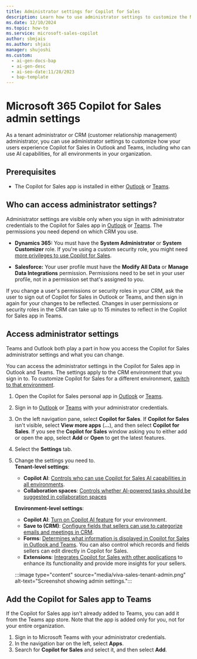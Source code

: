 ```yaml
---
title: Administrator settings for Copilot for Sales
description: Learn how to use administrator settings to customize the Microsoft 365 Copilot for Sales experience in Outlook and Teams.
ms.date: 12/10/2024
ms.topic: how-to
ms.service: microsoft-sales-copilot
author: sbmjais
ms.author: shjais
manager: shujoshi
ms.custom:
  - ai-gen-docs-bap
  - ai-gen-desc
  - ai-seo-date:11/28/2023
  - bap-template
---
```


# Microsoft 365 Copilot for Sales admin settings

As a tenant administrator or CRM (customer relationship management) administrator, you can use administrator settings to customize how your users experience Copilot for Sales in Outlook and Teams, including who can use AI capabilities, for all environments in your organization.

## Prerequisites

- The Copilot for Sales app is installed in either [Outlook](install-viva-sales-as-an-integrated-app.md) or [Teams](install-pin-viva-sales-teams.md). 

## Who can access administrator settings?

Administrator settings are visible only when you sign in with administrator credentials to the Copilot for Sales app in [Outlook](sign-in-crm-outlook.md) or [Teams](sign-in-crm-teams.md). The permissions you need depend on which CRM you use.

- **Dynamics 365:** You must have the **System Administrator** or **System Customizer** role. If you're using a custom security role, you might need [more privileges to use Copilot for Sales](privileges.md#privileges-required-for-dynamics-365-customers).

- **Salesforce:** Your user profile must have the **Modify All Data** or **Manage Data Integrations** permission. Permissions need to be set in your user profile, not in a permission set that's assigned to you.

If you change a user's permissions or security roles in your CRM, ask the user to sign out of Copilot for Sales in Outlook or Teams, and then sign in again for your changes to be reflected. Changes in user permissions or security roles in the CRM can take up to 15 minutes to reflect in the Copilot for Sales app in Teams.

## Access administrator settings

Teams and Outlook both play a part in how you access the Copilot for Sales administrator settings and what you can change.

You can access the administrator settings in the Copilot for Sales app in Outlook and Teams. The settings apply to the CRM environment that you sign in to. To customize Copilot for Sales for a different environment, [switch to that environment](sales-copilot-faq.md#how-can-i-switch-crm-environments).

1. Open the Copilot for Sales personal app in [Outlook](personal-app.md#open-the-personal-app-in-outlook) or [Teams](personal-app.md#open-the-personal-app-in-teams).
1. Sign in to [Outlook](sign-in-crm-outlook.md) or [Teams](sign-in-crm-teams.md) with your administrator credentials.  
1. On the left navigation pane, select **Copilot for Sales**. If **Copilot for Sales** isn't visible, select **View more apps** (**&hellip;**), and then select **Copilot for Sales**. If you see the **Copilot for Sales** window asking you to either add or open the app, select **Add** or **Open** to get the latest features.  
1. Select the **Settings** tab.  
1. Change the settings you need to.  
    **Tenant-level settings**:  
      - **Copilot AI**: [Controls who can use Copilot for Sales AI capabilities in all environments](suggested-replies.md#turn-on-copilot-ai-features-for-your-organization).
      - **Collaboration spaces**: [Controls whether AI-powered tasks should be suggested in collaboration spaces](turn-off-suggested-tasks-collab-space.md)  
    
    **Environment-level settings**:  
      - **Copilot AI**: [Turn on Copilot AI feature](suggested-replies.md#turn-on-copilot-ai-features-in-your-environment) for your environment.      
      - **Save to (CRM)**: [Configure fields that sellers can use to categorize emails and meetings in CRM](save-additional-details-outlook.md).
      - **Forms**: [Determines what information is displayed in Copilot for Sales in Outlook and Teams](customize-forms-and-fields.md). You can also control which records and fields sellers can edit directly in Copilot for Sales.
      - **Extensions**: [Integrates Copilot for Sales with other applications](use-extensions.md) to enhance its functionality and provide more insights for your sellers.
      
    :::image type="content" source="media/viva-sales-tenant-admin.png" alt-text="Screenshot showing admin settings.":::

## Add the Copilot for Sales app to Teams

If the Copilot for Sales app isn't already added to Teams, you can add it from the Teams app store. Note that the app is added only for you, not for your entire organization.

1. Sign in to Microsoft Teams with your administrator credentials.  
1. In the navigation bar on the left, select **Apps**.  
1. Search for **Copilot for Sales** and select it, and then select **Add**.  

